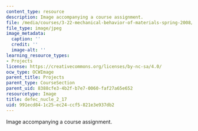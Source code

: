 ```yaml
---
content_type: resource
description: Image accompanying a course assignment.
file: /media/courses/3-22-mechanical-behavior-of-materials-spring-2008/991ecd841c25ec24ccf5821e3e937db2_defec_nucle_2_17.jpg
file_type: image/jpeg
image_metadata:
  caption: ''
  credit: ''
  image-alt: ''
learning_resource_types:
- Projects
license: https://creativecommons.org/licenses/by-nc-sa/4.0/
ocw_type: OCWImage
parent_title: Projects
parent_type: CourseSection
parent_uid: 8388cfe3-4b2f-b7e7-0060-faf27a65e652
resourcetype: Image
title: defec_nucle_2_17
uid: 991ecd84-1c25-ec24-ccf5-821e3e937db2
---
```

Image accompanying a course assignment.